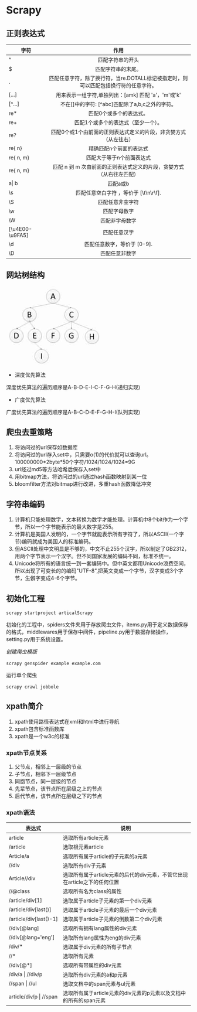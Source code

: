 # Scrapy

## 正则表达式

| 字符              |                    作用                    |
| --------------- | :--------------------------------------: |
| ^               |                 匹配字符串的开头                 |
| $               |                匹配字符串的末尾。                 |
| .               | 匹配任意字符，除了换行符，当re.DOTALL标记被指定时，则可以匹配包括换行符的任意字符。 |
| [...]           |    用来表示一组字符,单独列出：[amk] 匹配 'a'，'m'或'k'    |
| [^...]          |     不在[]中的字符: \[^abc]匹配除了a,b,c之外的字符。     |
| re*             |               匹配0个或多个的表达式。               |
| re+             |            匹配1个或多个的表达式（至少一个）。            |
| re?             |    匹配0个或1个由前面的正则表达式定义的片段，非贪婪方式（从左往右）     |
| re{ n}          |               精确匹配n个前面的表达式               |
| re{ n, m}       |              匹配大于等于n个前面表达式               |
| re{ n, m}       |  匹配 n 到 m 次由前面的正则表达式定义的片段，贪婪方式（从右往左匹配）   |
| a\| b           |                  匹配a或b                   |
| \s              |        匹配任意空白字符 ，等价于 [\t\n\r\f].         |
| \S              |                 匹配任意非空字符                 |
| \w              |                  匹配字母数字                  |
| \W              |                 匹配非字母数字                  |
| [\u4E00-\u9FA5] |                  匹配任意汉字                  |
| \d              |            匹配任意数字，等价于 [0-9].             |
| \D              |                 匹配任意非数字                  |

## 网站树结构

![网站结构](../img/tree.jpg)

* 深度优先算法

深度优先算法的遍历顺序是A-B-D-E-I-C-F-G-H(递归实现)

* 广度优先算法

广度优先算法的遍历顺序是A-B-C-D-E-F-G-H-I(队列实现)

## 爬虫去重策略

1. 将访问过的url保存如数据库
2. 将访问过的url存入set中，只需要o(1)的代价就可以查询url。100000000\*2byte\*50个字符/1024/1024/1024=9G
3. url经过md5等方法哈希后保存入set中
4. 用bitmap方法，将访问过的url通过hash函数映射到某一位
5. bloomfilter方法对bitmap进行改进，多重hash函数降低冲突

## 字符串编码

1. 计算机只能处理数字，文本转换为数字才能处理。计算机中8个bit作为一个字节，所以一个字节能表示的最大数字是255。
2. 计算机是美国人发明的，一个字节就能表示所有字符了，所以ASCII(一个字节)编码就成为美国人的标准编码。
3. 但ASCII处理中文明显是不够的，中文不止255个汉字，所以制定了GB2312，用两个字节表示一个汉字。但不同国家发展的编码不同，标准不统一。
4. Unicode将所有的语言统一到一套编码中。但中英文都用Unicode浪费空间，所以出现了可变长的的编码"UTF-8",把英文变成一个字节，汉字变成3个字节，生僻字变成4-6个字节。



## 初始化工程

```
scrapy startproject articalScrapy
```

初始化的工程中，spiders文件夹用于存放爬虫文件，items.py用于定义数据保存的格式，middlewares用于保存中间件，pipeline.py用于数据存储操作，setting.py用于系统设置。

*创建爬虫模版*

```
scrapy genspider example example.com
```

运行单个爬虫

```
scrapy crawl jobbole
```

## xpath简介

1. xpath使用路径表达式在xml和html中进行导航
2. xpath包含标准函数库
3. xpath是一个w3c的标准

### xpath节点关系

1. 父节点，相邻上一层级的节点
2. 子节点，相邻下一层级节点
3. 同胞节点，同一层级的节点
4. 先辈节点，该节点所在层级之上的节点
5. 后代节点，该节点所在层级之下的节点

### xpath语法

| 表达式                     | 说明                                       |
| ----------------------- | ---------------------------------------- |
| article                 | 选取所有article元素                            |
| /article                | 选取根元素article                             |
| Article/a               | 选取所有属于article的子元素的a元素                    |
| //div                   | 选取所有div子元素                               |
| Article//div            | 选取所有属于article元素的后代的div元素，不管它出现在article之下的任何位置 |
| //@class                | 选取所有名为class的属性                           |
| /article/div[1]         | 选取属于article子元素的第一个div元素                  |
| /article/div[last()]    | 选取属于article子元素的最后一个div元素                 |
| /article/div[last()-1]  | 选取属于article子元素的倒数第二个div元素                |
| //div[@lang]            | 选取所有拥有lang属性的div元素                       |
| //div[@lang='eng']      | 选取所有lang属性为eng的div元素                     |
| /div/*                  | 选取属于div元素的所有子节点                          |
| //*                     | 选取所有元素                                   |
| //div[@*]               | 选取所有带属性的div元素                            |
| /div/a \| //div/p       | 选取所有div元素的a和p元素                          |
| //span \| //ul          | 选取文档中的span元素与ul元素                        |
| article/div/p \| //span | 选取所有属于article元素的div元素的p元素以及文档中的所有的span元素 |

